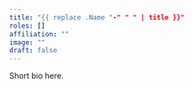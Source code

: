 ```yaml
---
title: "{{ replace .Name "-" " " | title }}"
roles: []
affiliation: ""
image: ""
draft: false
---
```


Short bio here.
